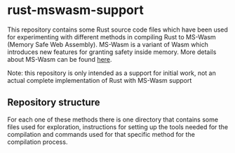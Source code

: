 # rust-mswasm-support
This repository contains some Rust source code files which have been used for experimenting with different methods in compiling Rust to MS-Wasm (Memory Safe Web Assembly). MS-Wasm is a variant of Wasm which introduces new features for granting safety inside memory. More details about MS-Wasm can be found [here](https://github.com/PLSysSec/ms-wasm).

Note: this repository is only intended as a support for initial work, not an actual complete implementation of Rust with MS-Wasm support

## Repository structure
For each one of these methods there is one directory that contains some files used for exploration, instructions for setting up the tools needed for the compilation and commands used for that specific method for the compilation process.
